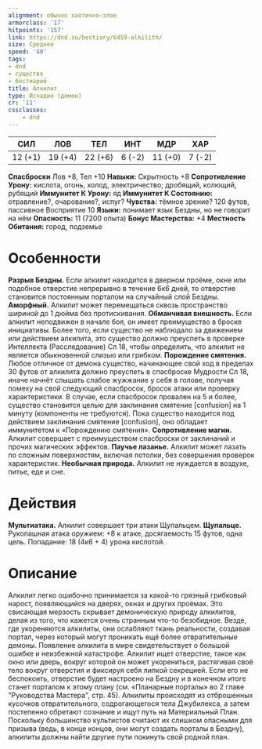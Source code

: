 ```yaml
---
alignment: обычно хаотично-злое
armorclass: '17'
hitpoints: '157'
link: https://dnd.su/bestiary/6459-alkilith/
size: Среднее
speed: '40'
tags:
- dnd
- существо
- бестиарий
title: Алкилит
type: Исчадие (демон)
cr: '11'
cssclasses:
    - dnd
---
```



| СИЛ | ЛОВ | ТЕЛ | ИНТ | МДР | ХАР |
|---|---|---|---|---|---|
| 12 (+1) | 19 (+4) | 22 (+6) | 6 (-2) | 11 (+0) | 7 (-2) |
**Спасброски** Лов +8, Тел +10
**Навыки:** Скрытность +8
**Сопротивление Урону:** кислота, огонь, холод, электричество; дробящий, колющий, рубящий
**Иммунитет К Урону:** яд
**Иммунитет К Состоянию:** отравление?, очарование?, испуг?
**Чувства:** тёмное зрение? 120 футов, пассивное Восприятие 10
**Языки:** понимает язык Бездны, но не говорит на нём
**Опасность:** 11 (7200 опыта)
**Бонус Мастерства:** +4
**Местность Обитания:** город, подземье


# Особенности
**Разрыв Бездны.** Если алкилит находится в дверном проёме, окне или подобное отверстие непрерывно в течение 6к6 дней, то отверстие становится постоянным порталом на случайный слой Бездны.
**Аморфный.** Алкилит может перемещаться сквозь пространство шириной до 1 дюйма без протискивания.
**Обманчивая внешность.** Если алкилит неподвижен в начале боя, он имеет преимущество в броске инициативы. Более того, если существо не наблюдало за движением или действием алкилита, это существо должно преуспеть в проверке Интеллекта (Расследование) Сл 18, чтобы определить, что алкилит не является обыкновенной слизью или грибком.
**Порождение смятения.** Любое отличное от демона существо, начинающее свой ход в пределах 30 футов от алкилита должно преуспеть в спасброске Мудрости Сл 18, иначе начнёт слышать слабое жужжание у себя в голове, получая помеху на свой следующий спасбросок, бросок атаки или проверку характеристики. В случае, если спасбросок провален на 5 и более, существо становится целью для заклинания смятение [confusion] на 1 минуту (компоненты не требуются). Пока существо находится под действием заклинания смятение [confusion], оно обладает иммунитетом к «Порождению смятения».
**Сопротивление магии.** Алкилит совершает с преимуществом спасброски от заклинаний и прочих магических эффектов.
**Паучье лазанье.** Алкилит может лазать по сложным поверхностям, включая потолки, без совершения проверок характеристик.
**Необычная природа.** Алкилит не нуждается в воздухе, питье, еде и сне.


# Действия
**Мультиатака.** Алкилит совершает три атаки Щупальцем.
**Щупальце.** Рукопашная атака оружием: +8 к атаке, досягаемость 15 футов, одна цель. Попадание: 18 (4к6 + 4) урона кислотой.


# Описание
Алкилит легко ошибочно принимается за какой-то грязный грибковый нарост, появляющийся на дверях, окнах и других проёмах. Это свисающая мерзость скрывает демоническую природу алкилитов, делая из того, что кажется очень странным что-то безобидное. Везде, где укореняются алкилиты, они ослабляют ткань реальности, создавая портал, через который могут проникать ещё более отвратительные демоны. Появление алкилита в мире свидетельствует о большой ошибке и неизбежной катастрофе. Алкилит ищет отверстие, такое как окно или дверь, вокруг которой он может укорениться, растягивая своё тело вокруг отверстия и фиксируя себя липкой секрецией. Если его не беспокоить, отверстие будет настроено на Бездну и в конечном итоге станет порталом к этому плану (см. «Планарные порталы» во 2 главе "Руководства Мастера", стр. 45). Алкилиты происходят из отброшенных кусочков отвратительного, содрогающегося тела Джубилекса, а затем постепенно обретают сознание и ищут путь на Материальный План. Поскольку большинство культистов считают их слишком опасными для призыва (ведь, в конце концов, они могут создать порталы в Бездну), алкилиты должны найти другие пути покинуть свой родной план.